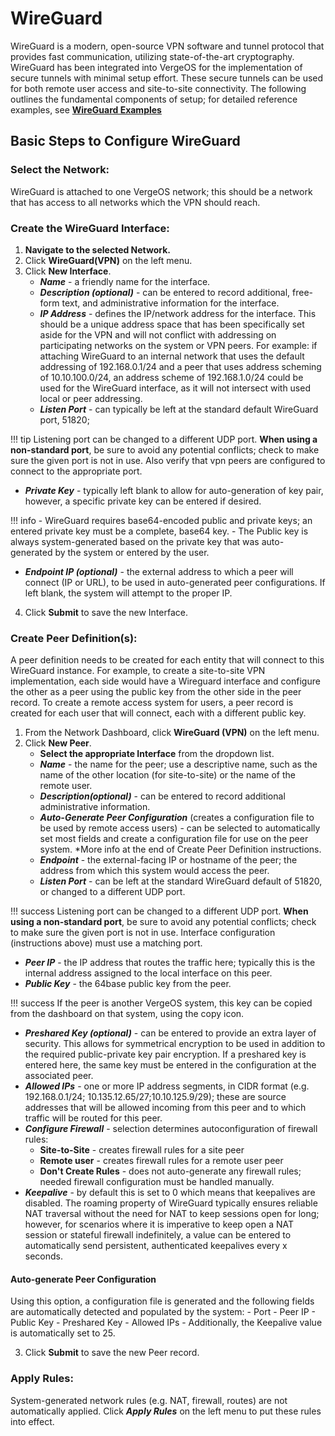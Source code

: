 # WireGuard

WireGuard is a modern, open-source VPN software and tunnel protocol that provides fast communication, utilizing state-of-the-art cryptography. WireGuard has been integrated into VergeOS for the implementation of secure tunnels with minimal setup effort. These secure tunnels can be used for both remote user access and site-to-site connectivity. The following outlines the fundamental components of setup; for detailed reference examples, see [**WireGuard Examples**](/product-guide/vpn/wireguard-examples)

## Basic Steps to Configure WireGuard

### Select the Network:

WireGuard is attached to one VergeOS network; this should be a network that has access to all networks which the VPN should reach.

### Create the WireGuard Interface:

1. **Navigate to the selected Network.**
2. Click **WireGuard(VPN)** on the left menu.
3. Click **New Interface**.
    - ***Name*** - a friendly name for the interface.
    - ***Description (optional)*** - can be entered to record additional, free-form text, and administrative information for the interface.
    - ***IP Address*** - defines the IP/network address for the interface. This should be a unique address space that has been specifically set aside for the VPN and will not conflict with addressing on participating networks on the system or VPN peers. For example: if attaching WireGuard to an internal network that uses the default addressing of 192.168.0.1/24 and a peer that uses address scheming of 10.10.100.0/24, an address scheme of 192.168.1.0/24 could be used for the WireGuard interface, as it will not intersect with used local or peer addressing.
    - ***Listen Port*** - can typically be left at the standard default WireGuard port, 51820;  

!!! tip
    Listening port can be changed to a different UDP port.
    **When using a non-standard port**, be sure to avoid any potential conflicts; check to make sure the given port is not in use. Also verify that vpn peers are configured to connect to the appropriate port.

- ***Private Key*** - typically left blank to allow for auto-generation of key pair, however, a specific private key can be entered if desired.
   
!!! info
    - WireGuard requires base64-encoded public and private keys; an entered private key must be a complete, base64 key.
    - The Public key is always system-generated based on the private key that was auto-generated by the system or entered by the user.

- ***Endpoint IP (optional)*** - the external address to which a peer will connect (IP or URL), to be used in auto-generated peer configurations. If left blank, the system will attempt to the proper IP.
   
4. Click **Submit** to save the new Interface.

### Create Peer Definition(s):
A peer definition needs to be created for each entity that will connect to this WireGuard instance. For example, to create a site-to-site VPN implementation, each side would have a Wireguard interface and configure the other as a peer using the public key from the other side in the peer record. To create a remote access system for users, a peer record is created for each user that will connect, each with a different public key.

1. From the Network Dashboard, click **WireGuard (VPN)** on the left menu.
2. Click **New Peer**.
    - **Select the appropriate Interface** from the dropdown list.
    - ***Name*** - the name for the peer; use a descriptive name, such as the name of the other location (for site-to-site) or the name of the remote user.
    - ***Description(optional)*** - can be entered to record additional administrative information.
    - ***Auto-Generate Peer Configuration*** (creates a configuration file to be used by remote access users) - can be selected to automatically set most fields and create a configuration file for use on the peer system. \*More info at the end of Create Peer Definition instructions.
    - ***Endpoint*** - the external-facing IP or hostname of the peer; the address from which this system would access the peer.
    - ***Listen Port*** - can be left at the standard WireGuard default of 51820, or changed to a different UDP port.

!!! success
    Listening port can be changed to a different UDP port.
    **When using a non-standard port**, be sure to avoid any potential conflicts; check to make sure the given port is not in use. Interface configuration (instructions above) must use a matching port.

- ***Peer IP*** - the IP address that routes the traffic here; typically this is the internal address assigned to the local interface on this peer.
- ***Public Key*** - the 64base public key from the peer.

!!! success
    If the peer is another VergeOS system, this key can be copied from the dashboard on that system, using the copy icon.

- ***Preshared Key (optional)*** - can be entered to provide an extra layer of security. This allows for symmetrical encryption to be used in addition to the required public-private key pair encryption. If a preshared key is entered here, the same key must be entered in the configuration at the associated peer.
- ***Allowed IPs*** - one or more IP address segments, in CIDR format (e.g. 192.168.0.1/24; 10.135.12.65/27;10.10.125.9/29); these are source addresses that will be allowed incoming from this peer and to which traffic will be routed for this peer.
- ***Configure Firewall*** - selection determines autoconfiguration of firewall rules:
    - **Site-to-Site** - creates firewall rules for a site peer
    - **Remote user** - creates firewall rules for a remote user peer
    - **Don't Create Rules** - does not auto-generate any firewall rules; needed firewall configuration must be handled manually.
- ***Keepalive*** - by default this is set to 0 which means that keepalives are disabled. The roaming property of WireGuard typically ensures reliable NAT traversal without the need for NAT to keep sessions open for long; however, for scenarios where it is imperative to keep open a NAT session or stateful firewall indefinitely, a value can be entered to automatically send persistent, authenticated keepalives every x seconds.

#### Auto-generate Peer Configuration
Using this option, a configuration file is generated and the following fields are automatically detected and populated by the system:
    - Port
    - Peer IP
    - Public Key
    - Preshared Key
    - Allowed IPs
    - Additionally, the Keepalive value is automatically set to 25.

3. Click **Submit** to save the new Peer record.

### Apply Rules:
System-generated network rules (e.g. NAT, firewall, routes) are not automatically applied. Click ***Apply Rules*** on the left menu to put these rules into effect.